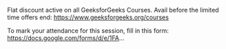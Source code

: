 Flat discount active on all GeeksforGeeks Courses. Avail before the limited time offers end: https://www.geeksforgeeks.org/courses

To mark your attendance for this session, fill in this form: https://docs.google.com/forms/d/e/1FA...
